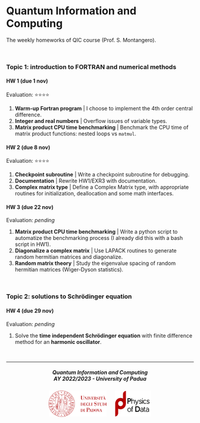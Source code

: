 # Quantum Information and Computing

The weekly homeworks of QIC course (Prof. S. Montangero).

<br>



### Topic 1: introduction to FORTRAN and numerical methods


#### **HW 1** (due 1 nov)

Evaluation: ⭐⭐⭐⭐

1. **Warm-up Fortran program** | I choose to implement the 4th order central difference.
2. **Integer and real numbers** | Overflow issues of variable types.
3. **Matrix product CPU time benchmarking** | Benchmark the CPU time of matrix product functions: nested loops vs `matmul`.


#### **HW 2** (due 8 nov)

Evaluation: ⭐⭐⭐⭐

1. **Checkpoint subroutine** | Write a checkpoint subroutine for debugging.
2. **Documentation** | Rewrite HW1/EXR3 with documentation.
3. **Complex matrix type** | Define a Complex Matrix type, with appropriate routines for initialization, deallocation and some math interfaces.


#### **HW 3** (due 22 nov)

Evaluation: *pending*

1. **Matrix product CPU time benchmarking** | Write a python script to automatize the benchmarking process (I already did this with a bash script in HW1).
2. **Diagonalize a complex matrix** | Use LAPACK routines to generate random hermitian matrices and diagonalize.
3. **Random matrix theory** | Study the eigenvalue spacing of random hermitian matrices (Wiger-Dyson statistics).

<br>


### Topic 2: solutions to Schrödinger equation


#### **HW 4** (due 29 nov)

Evaluation: *pending*

1. Solve the **time independent Schrödinger equation** with finite difference method for an **harmonic oscillator**.



<br>

***

<h5 align="center">Quantum Information and Computing<br>AY 2022/2023 - University of Padua</h5>

<p align="center">
  <img src="https://raw.githubusercontent.com/baronefr/baronefr/main/shared/2022_unipd.png" alt="" height="70"/>
  &emsp;
  <img src="https://raw.githubusercontent.com/baronefr/baronefr/main/shared/2022_pod.png" alt="" height="70"/>
</p>
